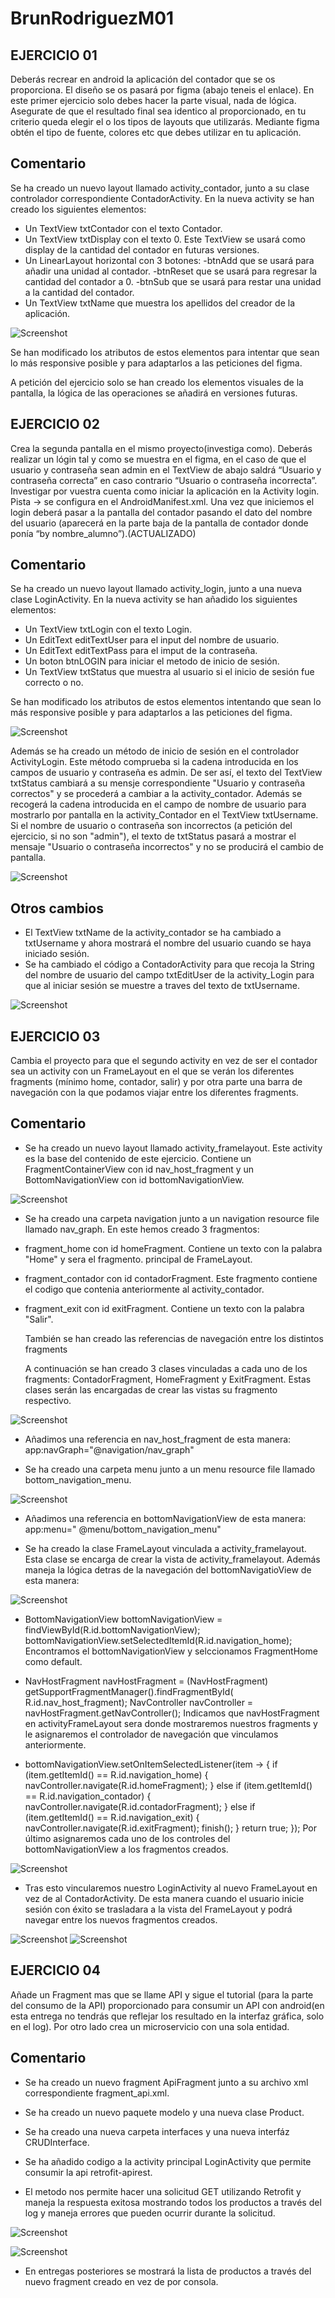 # BrunRodriguezM01

## EJERCICIO 01

Deberás recrear en android la aplicación del contador que se os proporciona. El diseño se os pasará
por figma (abajo teneis el enlace). En este primer ejercicio solo debes hacer la parte visual, nada
de lógica. Asegurate de que el resultado final sea identico al proporcionado, en tu criterio queda
elegir el o los tipos de layouts que utilizarás. Mediante figma obtén el tipo de fuente, colores etc
que debes utilizar en tu aplicación.

## Comentario

Se ha creado un nuevo layout llamado activity_contador, junto a su clase controlador correspondiente
ContadorActivity.
En la nueva activity se han creado los siguientes elementos:

* Un TextView txtContador con el texto Contador.
* Un TextView txtDisplay con el texto 0. Este TextView se usará como display de la cantidad del
  contador en futuras versiones.
* Un LinearLayout horizontal con 3 botones:
  -btnAdd que se usará para añadir una unidad al contador.
  -btnReset que se usará para regresar la cantidad del contador a 0.
  -btnSub que se usará para restar una unidad a la cantidad del contador.
* Un TextView txtName que muestra los apellidos del creador de la aplicación.

![Screenshot](img/pantalla1.png)

Se han modificado los atributos de estos elementos para intentar que sean lo más responsive posible
y para adaptarlos a las peticiones del figma.

A petición del ejercicio solo se han creado los elementos visuales de la pantalla, la lógica de las
operaciones se añadirá en versiones futuras.

## EJERCICIO 02

Crea la segunda pantalla en el mismo proyecto(investiga como). Deberás realizar un lógin tal y como
se muestra en el figma, en el caso de que el usuario y contraseña sean admin en el TextView de abajo
saldrá “Usuario y contraseña correcta” en caso contrario “Usuario o contraseña incorrecta”.
Investigar por vuestra cuenta como iniciar la aplicación en la Activity login. Pista → se configura
en el AndroidManifest.xml. Una vez que iniciemos el login deberá pasar a la pantalla del contador
pasando el dato del nombre del usuario (aparecerá en la parte baja de la pantalla de contador donde
ponía “by nombre_alumno”).(ACTUALIZADO)

## Comentario

Se ha creado un nuevo layout llamado activity_login, junto a una nueva clase LoginActivity.
En la nueva activity se han añadido los siguientes elementos:

* Un TextView txtLogin con el texto Login.
* Un EditText editTextUser para el input del nombre de usuario.
* Un EditText editTextPass para el imput de la contraseña.
* Un boton btnLOGIN para iniciar el metodo de inicio de sesión.
* Un TextView txtStatus que muestra al usuario si el inicio de sesión fue correcto o no.

Se han modificado los atributos de estos elementos intentando que sean lo más responsive posible y
para adaptarlos a las peticiones del figma.

![Screenshot](img/pantalla2.png)

Además se ha creado un método de inicio de sesión en el controlador ActivityLogin. Este método
comprueba si la cadena introducida en los campos de usuario y contraseña es admin. De ser así, el
texto del TextView txtStatus cambiará a su mensje correspondiente "Usuario y contraseña correctos" y
se procederá a cambiar a la activity_contador. Además se recogerá la cadena introducida en el campo
de nombre de usuario para mostrarlo por pantalla en la activity_Contador en el TextView txtUsername.
Si el nombre de usuario o contraseña son incorrectos (a petición del ejercicio, si no son "admin"),
el texto de txtStatus pasará a mostrar el mensaje "Usuario o contraseña incorrectos" y no se
producirá el cambio de pantalla.

![Screenshot](img/codigoLogin.png)

## Otros cambios

* El TextView txtName de la activity_contador se ha cambiado a txtUsername y ahora mostrará el
  nombre del usuario cuando se haya iniciado sesión.
* Se ha cambiado el código a ContadorActivity para que recoja la String del nombre de usuario del
  campo txtEditUser de la activity_Login para que al iniciar sesión se muestre a traves del texto de
  txtUsername.

![Screenshot](img/codigoContador.png)

## EJERCICIO 03

Cambia el proyecto para que el segundo activity en vez de ser el contador sea un activity con un
FrameLayout en el que se verán los diferentes fragments (mínimo home, contador, salir) y por otra
parte una barra de navegación con la que podamos viajar entre los diferentes fragments.

## Comentario

* Se ha creado un nuevo layout llamado activity_framelayout. Este activity es la base del contenido
  de este ejercicio.
  Contiene un FragmentContainerView con id nav_host_fragment y un BottomNavigationView con id
  bottomNavigationView.

![Screenshot](img/codigoFrame.png)

* Se ha creado una carpeta navigation junto a un navigation resource file llamado nav_graph. En este
  hemos creado 3 fragmentos:

- fragment_home con id homeFragment. Contiene un texto con la palabra "Home" y sera el fragmento.
  principal de FrameLayout.
- fragment_contador con id contadorFragment. Este fragmento contiene el codigo que contenia
  anteriormente al activity_contador.
- fragment_exit con id exitFragment. Contiene un texto con la palabra "Salir".

  También se han creado las referencias de navegación entre los distintos fragments

  A continuación se han creado 3 clases vinculadas a cada uno de los fragments: ContadorFragment,
  HomeFragment y ExitFragment. Estas clases serán las encargadas de crear las vistas su fragmento
  respectivo.

![Screenshot](img/codigoNav.png)

* Añadimos una referencia en nav_host_fragment de esta manera: app:navGraph="@navigation/nav_graph"

* Se ha creado una carpeta menu junto a un menu resource file llamado bottom_navigation_menu.

![Screenshot](img/codigoMenu.png)

* Añadimos una referencia en bottomNavigationView de esta manera:  app:menu="
  @menu/bottom_navigation_menu"

* Se ha creado la clase FrameLayout vinculada a activity_framelayout. Esta clase se encarga de crear
  la vista de activity_framelayout.
  Además maneja la lógica detras de la navegación del bottomNavigatioView de esta manera:

![Screenshot](img/codigoNav.png)

- BottomNavigationView bottomNavigationView = findViewById(R.id.bottomNavigationView);
  bottomNavigationView.setSelectedItemId(R.id.navigation_home);
  Encontramos el bottomNavigationView y selccionamos FragmentHome como default.

- NavHostFragment navHostFragment = (NavHostFragment) getSupportFragmentManager().findFragmentById(
  R.id.nav_host_fragment);
  NavController navController = navHostFragment.getNavController();
  Indicamos que navHostFragment en activityFrameLayout sera donde mostraremos nuestros fragments y
  le asignaremos el controlador de navegación que vinculamos anteriormente.

- bottomNavigationView.setOnItemSelectedListener(item -> {
  if (item.getItemId() == R.id.navigation_home) {
  navController.navigate(R.id.homeFragment);
  } else if (item.getItemId() == R.id.navigation_contador) {
  navController.navigate(R.id.contadorFragment);
  } else if (item.getItemId() == R.id.navigation_exit) {
  navController.navigate(R.id.exitFragment);
  finish();
  }
  return true;
  });
  Por último asignaremos cada uno de los controles del bottomNavigationView a los fragmentos
  creados.

![Screenshot](img/codigoLayout.png)

* Tras esto vincularemos nuestro LoginActivity al nuevo FrameLayout en vez de al ContadorActivity.
  De esta manera cuando el usuario
  inicie sesión con éxito se trasladara a la vista del FrameLayout y podrá navegar entre los nuevos
  fragmentos creados.

![Screenshot](img/fragment1.png) ![Screenshot](img/fragment2.png)

## EJERCICIO 04

Añade un Fragment mas que se llame API y sigue el tutorial (para la parte del consumo de la API)
proporcionado para consumir un API con android(en esta entrega no tendrás que reflejar los resultado
en la interfaz gráfica, solo en el log). Por otro lado crea un microservicio con una sola entidad.

## Comentario

* Se ha creado un nuevo fragment ApiFragment junto a su archivo xml correspondiente
  fragment_api.xml.

* Se ha creado un nuevo paquete modelo y una nueva clase Product.

* Se ha creado una nueva carpeta interfaces y una nueva interfáz CRUDInterface.

* Se ha añadido codigo a la activity principal LoginActivity que permite consumir la api
  retrofit-apirest.

- El metodo nos permite hacer una solicitud GET utilizando Retrofit y maneja la respuesta exitosa
  mostrando todos los productos a través del log y maneja errores que pueden ocurrir durante la
  solicitud.

![Screenshot](img/getAll().png)

![Screenshot](img/logcat.png)

* En entregas posteriores se mostrará la lista de productos a través del nuevo fragment creado en
  vez de por consola.
